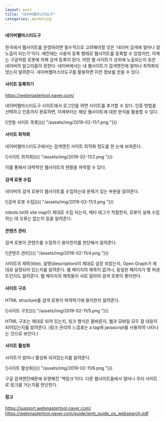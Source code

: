 ```yaml
---
layout: post
title: "네이버웹마스터도구"
categories: marketing
---
```


#### 네이버웹마스터도구

한국에서 웹사이트를 운영하려면 필수적으로 고려해야할 것은 '네이버 검색에 얼마나 잘 노출이 되는가'이다.
예전에는 사용자 등록 형태로 웹사이트를 등록할 수 있었지만, 이제는 구글처럼 로봇에 의해 검색 등록이 된다.
어떤 웹 사이트가 상위에 노출되는지 등은 네이버의 알고리즘이 정한다.
네이버에서는 내 웹사이트가 검색엔진에 얼마나 최적화되었는지 알려준다.
네이버웹마스터도구를 활용하면 이런 정보를 얻을 수 있다.

#### 사이트 등록하기

<https://webmastertool.naver.com/>

네이버웹마스터도구 사이트에서 로그인을 하면 사이트를 추가할 수 있다.
인증 방법을 선택하고 인증까지 완료하면, 이제부터는 해당 웹사이트에 대한 분석을 활용할 수 있다.

![연동 사이트 목록]({{ "/assets/img/2019-02-11/1.png "}})

#### 사이트 최적화

네이버웹마스터도구에서는 검색엔진 사이트 최적화 정도를 한 눈에 보여준다.

![사이트 최적화]({{ "/assets/img/2019-02-11/2.png "}})

이를 통해서 대략적인 웹사이트의 현황을 파악할 수 있다.

#### 검색 로봇 수집

네이버의 검색 로봇이 웹사이트를 수집하는데 문제가 있는 부분을 알려준다.

![검색 로봇 수집]({{ "/assets/img/2019-02-11/3.png "}})

robots.txt와 site map이 제대로 수집 되는지, 메타 태그가 적절한지, 로봇이 실제 수집하는 데 오류는 없는지 등을 알려준다.

#### 콘텐츠 관리

검색 로봇이 콘텐츠를 수집하기 용이한지를 판단해서 알려준다.

![콘텐츠 관리]({{ "/assets/img/2019-02-11/4.png "}})

사이트의 제목(title), 설명(description)이 제대로 설정 되었는지, Open Graph가 제대로 설정되어 있는지를 알려준다.
웹 페이지의 제목이 없거나, 동일한 페이지가 몇 퍼센트인지도 알려준다.
웹 페이지의 제목들이 서로 달라야 검색 로봇이 좋아한다.

#### 사이트 구조

HTML structure를 검색 로봇이 파악하기에 용이한지 알려준다.

![사이트 구조]({{ "/assets/img/2019-02-11/5.png "}})

HTML 구조는 제대로 되어 있는지, 링크 형식은 올바른지, 웹과 모바일 모두 잘 대응이 되어있는지를 알려준다.
(링크 관리의 느낌표는 a tag에 javascript를 사용하여 나타나는 것으로 보인다.)

#### 사이트 활성화

사이트가 얼마나 활성화 되어있는지를 알려준다.

![사이트 활성화]({{ "/assets/img/2019-02-11/6.png "}})

구글 검색엔진때문에 유명해진 '백링크'이다.
다른 웹사이트들에서 얼마나 우리 사이트로 링크를 거는지를 판단한다.

#### 참고

<https://support.webmastertool.naver.com/><br />
<https://webmastertool.naver.com/guide/wmt_guide_ps_websearch.pdf>
